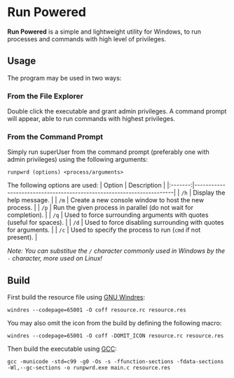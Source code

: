 # Run Powered
**Run Powered** is a simple and lightweight utility for Windows, to run processes and commands with high level of privileges.

## Usage
The program may be used in two ways:

### From the File Explorer
Double click the executable and grant admin privileges. A command prompt will appear, able to run commands with highest privileges.

### From the Command Prompt
Simply run superUser from the command prompt (preferably one with admin privileges) using the following arguments:

```runpwrd (options) <process/arguments>```

The following options are used:
|  Option |  Description                                                         |
|:-------:|----------------------------------------------------------------------|
| `/h`    | Display the help message.                                            |
| `/m`    | Create a new console window to host the new process.                 |
| `/p`    | Run the given process in parallel (do not wait for completion).      |
| `/q`    | Used to force surrounding arguments with quotes (useful for spaces). |
| `/d`    | Used to force disabling surrounding with quotes for arguments.       |
| `/c`    | Used to specify the process to run (`cmd` if not present).           |

*Note: You can substitue the `/` character commonly used in Windows by the `-` character, more used on Linux!*

## Build

First build the resource file using [GNU Windres](https://www.gnu.org/software/binutils/):

```windres --codepage=65001 -O coff resource.rc resource.res```

You may also omit the icon from the build by defining the following macro:

```windres --codepage=65001 -O coff -DOMIT_ICON resource.rc resource.res```

Then build the executable using [GCC](https://gcc.gnu.org/):

```gcc -municode -std=c99 -g0 -Os -s -ffunction-sections -fdata-sections -Wl,--gc-sections -o runpwrd.exe main.c resource.res```
